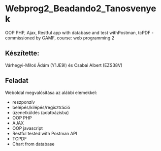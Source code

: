 # Webprog2_Beadando2_Tanosvenyek
OOP PHP, Ajax, Restful app with database and test withPostman, tcPDF - commissioned by GAMF, course: web programming 2

## Készítette: ##
Várhegyi-Miłoś Ádám (Y1JE9I) és Csabai Albert (EZS38V)

## Feladat ##
Weboldal megvalósítása az alábbi elemekkel: 
  - reszponzív
  - belépés/kilépés/regisztráció
  - üzenetküldés (adatbázisba)
  - OOP PHP
  - AJAX
  - OOP javascript
  - Restful tested with Postman API 
  - TCPDF
  - Chart from database
